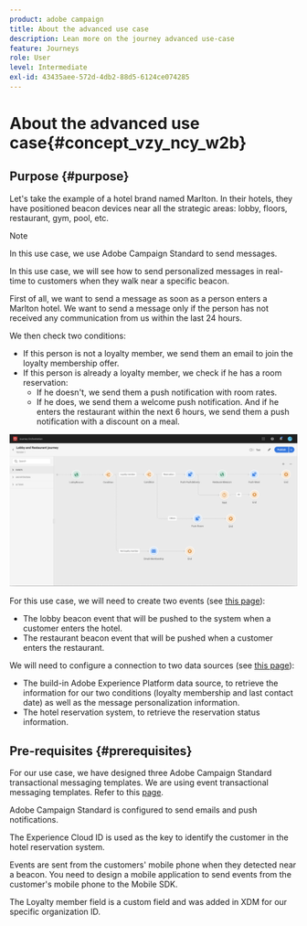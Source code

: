 ```yaml
---
product: adobe campaign
title: About the advanced use case
description: Lean more on the journey advanced use-case
feature: Journeys
role: User
level: Intermediate
exl-id: 43435aee-572d-4db2-88d5-6124ce074285
---
```

# About the advanced use case{#concept_vzy_ncy_w2b}

## Purpose {#purpose}

Let's take the example of a hotel brand named Marlton. In their hotels, they have positioned beacon devices near all the strategic areas: lobby, floors, restaurant, gym, pool, etc.

>[!NOTE]
>
>In this use case, we use Adobe Campaign Standard to send messages.

In this use case, we will see how to send personalized messages in real-time to customers when they walk near a specific beacon.

First of all, we want to send a message as soon as a person enters a Marlton hotel. We want to send a message only if the person has not received any communication from us within the last 24 hours.

We then check two conditions:

* If this person is not a loyalty member, we send them an email to join the loyalty membership offer.
* If this person is already a loyalty member, we check if he has a room reservation:
    * If he doesn't, we send them a push notification with room rates.
    * If he does, we send them a welcome push notification. And if he enters the restaurant within the next 6 hours, we send them a push notification with a discount on a meal.

![](../assets/journeyuc2_29.png)

For this use case, we will need to create two events (see [this page](../usecase/configuring-the-events.md)):

* The lobby beacon event that will be pushed to the system when a customer enters the hotel.
* The restaurant beacon event that will be pushed when a customer enters the restaurant.

We will need to configure a connection to two data sources (see [this page](../usecase/configuring-the-data-sources.md)):

* The build-in Adobe Experience Platform data source, to retrieve the information for our two conditions (loyalty membership and last contact date) as well as the message personalization information.
* The hotel reservation system, to retrieve the reservation status information.

## Pre-requisites {#prerequisites}

For our use case, we have designed three Adobe Campaign Standard transactional messaging templates. We are using event transactional messaging templates. Refer to this [page](https://experienceleague.adobe.com/docs/campaign-standard/using/communication-channels/transactional-messaging/getting-started-with-transactional-msg.html).

Adobe Campaign Standard is configured to send emails and push notifications.

The Experience Cloud ID is used as the key to identify the customer in the hotel reservation system.

Events are sent from the customers' mobile phone when they detected near a beacon. You need to design a mobile application to send events from the customer's mobile phone to the Mobile SDK.

The Loyalty member field is a custom field and was added in XDM for our specific organization ID.
